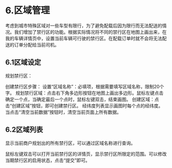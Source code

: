 # 6.区域管理
考虑到城市特殊区域对一些车型有限行，为了避免配载后因为限行而无法配送的情况。我们增加了禁行区的功能。根据实际情况将不同的禁行区在地图上画出来，在我的车辆详情页中，设置当前车辆可行驶的禁行区。在配载订单时就不会将无法配送的订单分配给当前司机。

## 6.1区域设定
规划禁行区：

创建禁行区步骤：
设置“区域名称”：必填项，根据需要填写区域名称，限制20个字。
规划禁行区域：点击右下角多边形按钮在地图上画出多边形。鼠标左键点击确定一个点，当确定最后一个点时，鼠标左键双击，结束画图。
创建区域：点击“创建区域”按钮，即可创建禁行区。
经纬度列表显示画图时每个点的经纬度。当点击“清空当前数据”按钮时，清空当前页面上所有数据。

## 6.2区域列表
显示当前商户规划出的所有禁行区，可以通过区域名称进行查询。

鼠标左键双击可以打开当前禁行区的详情页，显示禁行区所限定的范围。可以修改当期禁行区的启用状态，点击“提交”即可。

